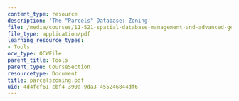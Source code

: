 ```yaml
---
content_type: resource
description: 'The "Parcels" Database: Zoning'
file: /media/courses/11-521-spatial-database-management-and-advanced-geographic-information-systems-spring-2003/4d4fcf61cbf4390a9da3455246844df6_parcelszoning.pdf
file_type: application/pdf
learning_resource_types:
- Tools
ocw_type: OCWFile
parent_title: Tools
parent_type: CourseSection
resourcetype: Document
title: parcelszoning.pdf
uid: 4d4fcf61-cbf4-390a-9da3-455246844df6
---
```

